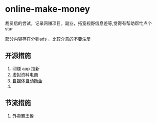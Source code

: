 # online-make-money

裁员后的尝试，记录网赚项目，副业，拓宽视野信息差等,觉得有帮助帮忙点个 star

部分内容存在分销ads ，比较介意的不要注册

## 开源措施

1. 网赚 app 拉新
2. 虚拟资料电商
3. [自媒体自动撸金](https://github.com/SilverComet7/social-media-auto-make-money)
4. 

## 节流措施

1. 外卖霸王餐
